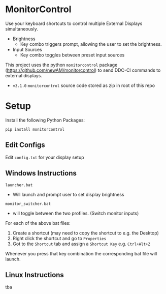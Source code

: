 # MonitorControl

Use your keyboard shortcuts to control multiple External Displays simultaneously.
- Brightness
    - Key combo triggers prompt, allowing the user to set the brightness.
- Input Sources
    - Key combo toggles between preset input sources

This project uses the python `monitorcontrol` package (https://github.com/newAM/monitorcontrol) to send DDC-CI commands to external displays.
- `v3.1.0` `monitorcontrol` source code stored as zip in root of this repo 

# Setup
Install the following Python Packages:

`pip install monitorcontrol`

## Edit Configs
Edit `config.txt` for your display setup

## Windows Instructions
`launcher.bat`
- Will launch and prompt user to set display brightness

`monitor_switcher.bat`
- will toggle between the two profiles. (Switch monitor inputs)

For each of the above bat files:

1. Create a shortcut (may need to copy the shortcut to e.g. the Desktop)
2. Right click the shortcut and go to `Properties`
3. Got to the `Shortcut` tab and assign a `Shortcut Key` e.g. `Ctrl+Alt+Z`

Whenever you press that key combination the corresponding bat file will launch.

## Linux Instructions
tba